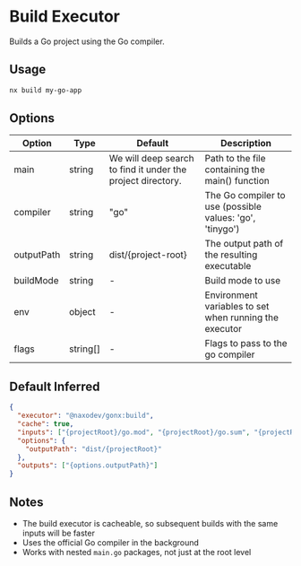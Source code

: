 # Build Executor

Builds a Go project using the Go compiler.

## Usage

```bash
nx build my-go-app
```

## Options

| Option     | Type     | Default                                                     | Description                                              |
| ---------- | -------- | ----------------------------------------------------------- | -------------------------------------------------------- |
| main       | string   | We will deep search to find it under the project directory. | Path to the file containing the main() function          |
| compiler   | string   | "go"                                                        | The Go compiler to use (possible values: 'go', 'tinygo') |
| outputPath | string   | dist/{project-root}                                         | The output path of the resulting executable              |
| buildMode  | string   | -                                                           | Build mode to use                                        |
| env        | object   | -                                                           | Environment variables to set when running the executor   |
| flags      | string[] | -                                                           | Flags to pass to the go compiler                         |

## Default Inferred

```json
{
  "executor": "@naxodev/gonx:build",
  "cache": true,
  "inputs": ["{projectRoot}/go.mod", "{projectRoot}/go.sum", "{projectRoot}/**/*.{go}"],
  "options": {
    "outputPath": "dist/{projectRoot}"
  },
  "outputs": ["{options.outputPath}"]
}
```

## Notes

- The build executor is cacheable, so subsequent builds with the same inputs will be faster
- Uses the official Go compiler in the background
- Works with nested `main.go` packages, not just at the root level
